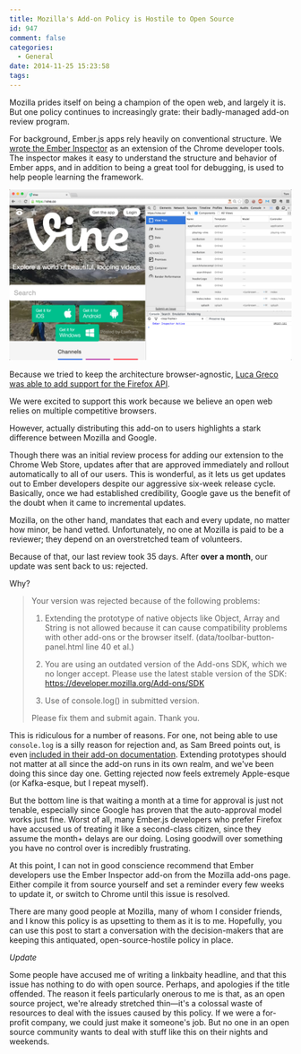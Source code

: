 ```yaml
---
title: Mozilla's Add-on Policy is Hostile to Open Source
id: 947
comment: false
categories:
  - General
date: 2014-11-25 15:23:58
tags:
---
```


Mozilla prides itself on being a champion of the open web, and largely it is. But one policy continues to increasingly grate: their badly-managed add-on review program.

For background, Ember.js apps rely heavily on conventional structure. We [wrote the Ember Inspector](https://github.com/emberjs/ember-inspector) as an extension of the Chrome developer tools. The inspector makes it easy to understand the structure and behavior of Ember apps, and in addition to being a great tool for debugging, is used to help people learning the framework.

![Screenshot of Vine with the Ember Inspector open](Vine-2014-11-25-17-11-05-1024x618.jpg)

Because we tried to keep the architecture browser-agnostic, [Luca Greco was able to add support for the Firefox API](https://hacks.mozilla.org/2013/12/ember-inspector-on-a-firefox-near-you-2/).

We were excited to support this work because we believe an open web relies on multiple competitive browsers.

However, actually distributing this add-on to users highlights a stark difference between Mozilla and Google.

Though there was an initial review process for adding our extension to the Chrome Web Store, updates after that are approved immediately and rollout automatically to all of our users. This is wonderful, as it lets us get updates out to Ember developers despite our aggressive six-week release cycle. Basically, once we had established credibility, Google gave us the benefit of the doubt when it came to incremental updates.

Mozilla, on the other hand, mandates that each and every update, no matter how minor, be hand vetted. Unfortunately, no one at Mozilla is paid to be a reviewer; they depend on an overstretched team of volunteers.

Because of that, our last review took 35 days. After **over a month**, our update was sent back to us: rejected.

Why?

> Your version was rejected because of the following problems:
> 
> 
> 1) Extending the prototype of native objects like Object, Array and String is not allowed because it can cause compatibility problems with other add-ons or the browser itself. (data/toolbar-button-panel.html line 40 et al.)
> 
> 2) You are using an outdated version of the Add-ons SDK, which we no longer accept. Please use the latest stable version of the SDK: https://developer.mozilla.org/Add-ons/SDK
> 
> 3) Use of console.log() in submitted version.
> 
> 
> Please fix them and submit again. Thank you.

This is ridiculous for a number of reasons. For one, not being able to use `console.log` is a silly reason for rejection and, as Sam Breed points out, is even [included in their add-on documentation](https://developer.mozilla.org/en-US/docs/Web/API/console#Outputting_text_to_the_console). Extending prototypes should not matter at all since the add-on runs in its own realm, and we've been doing this since day one. Getting rejected now feels extremely Apple-esque (or Kafka-esque, but I repeat myself).

But the bottom line is that waiting a month at a time for approval is just not tenable, especially since Google has proven that the auto-approval model works just fine. Worst of all, many Ember.js developers who prefer Firefox have accused us of treating it like a second-class citizen, since they assume the month+ delays are our doing. Losing goodwill over something you have no control over is incredibly frustrating.

At this point, I can not in good conscience recommend that Ember developers use the Ember Inspector add-on from the Mozilla add-ons page. Either compile it from source yourself and set a reminder every few weeks to update it, or switch to Chrome until this issue is resolved.

There are many good people at Mozilla, many of whom I consider friends, and I know this policy is as upsetting to them as it is to me. Hopefully, you can use this post to start a conversation with the decision-makers that are keeping this antiquated, open-source-hostile policy in place.

_Update_

Some people have accused me of writing a linkbaity headline, and that this issue has nothing to do with open source. Perhaps, and apologies if the title offended. The reason it feels particularly onerous to me is that, as an open source project, we're already stretched thin—it's a colossal waste of resources to deal with the issues caused by this policy. If we were a for-profit company, we could just make it someone's job. But no one in an open source community wants to deal with stuff like this on their nights and weekends.
